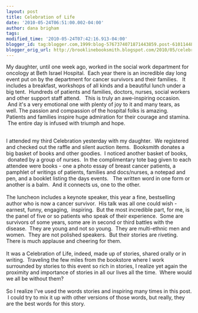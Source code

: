 ```yaml
---
layout: post
title: Celebration of Life
date: '2010-05-24T06:51:00.002-04:00'
author: dana brigham
tags: 
modified_time: '2010-05-24T07:42:16.913-04:00'
blogger_id: tag:blogger.com,1999:blog-5767374071871443859.post-6101144882802459627
blogger_orig_url: http://brooklinebooksmith.blogspot.com/2010/05/celebration-of-life.html
---
```


My daughter, until one week ago, worked in the social work department for oncology at Beth Israel Hospital.  Each year there is an incredible day long event put on by the department for cancer survivors and their families.   It includes a breakfast, workshops of all kinds and a beautiful lunch under a big tent.  Hundreds of patients and families, doctors, nurses, social workers and other support staff attend.   This is truly an awe-inspiring occasion.  And it's a very emotional one with plenty of joy to it and many tears, as well. The passion and compassion of the hospital folks is amazing.   Patients and families inspire huge admiration for their courage and stamina.  The entire day is infused with triumph and hope.<div><br /></div><div>I attended my third Celebration yesterday with my daughter.  We registered and checked out the raffle and silent auction items.  Booksmith donates a big basket of books and other goodies.  I noticed another basket of books,  donated by a group of nurses.  In the complimentary tote bag given to each attendee were books - one a photo essay of breast cancer patients, a pamphlet of writings of patients, families and docs/nurses, a notepad and pen, and a booklet listing the days events.   The written word in one form or another is a balm.  And it connects us, one to the other.</div><div><br /></div><div>The luncheon includes a keynote speaker, this year a fine, bestselling author who is now a cancer survivor.  His talk was all one could wish - earnest, funny, engaging,  inspiring.  But the most incredible part, for me, is the panel of five or so patients who speak of their experience.  Some are survivors of some years, some are in second or third battles with the disease.  They are young and not so young.  They are multi-ethnic men and women.  They are not polished speakers.  But their stories are riveting.</div><div>There is much applause and cheering for them.</div><div><br /></div><div>It was a Celebration of Life, indeed, made up of stories, shared orally or in writing.  Traveling the few miles from the bookstore where I work surrounded by stories to this event so rich in stories, I realize yet again the proximity and importance of stories in all our lives all the time.  Where would we all be without them?   </div><div><br /></div><div>So I realize I've used the words stories and inspiring many times in this post.  I could try to mix it up with other versions of those words, but really, they are the best words for this story.</div>